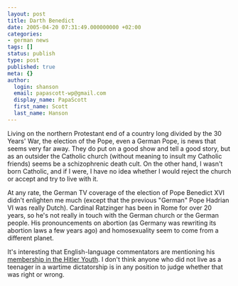 ```yaml
---
layout: post
title: Darth Benedict
date: 2005-04-20 07:31:49.000000000 +02:00
categories:
- german news
tags: []
status: publish
type: post
published: true
meta: {}
author:
  login: shanson
  email: papascott-wp@gmail.com
  display_name: PapaScott
  first_name: Scott
  last_name: Hanson
---
```

<p>Living on the northern Protestant end of a country long divided by the 30 Years' War, the election of the Pope, even a German Pope, is news that seems very far away. They do put on a good show and tell a good story, but as an outsider the Catholic church (without meaning to insult my Catholic friends) seems be a schizophrenic death cult. On the other hand, I wasn't born Catholic, and if I were, I have no idea whether I would reject the church or accept and try to live with it. </p>
<p>At any rate, the German TV coverage of the election of Pope Benedict XVI didn't enlighten me much (except that the previous "German" Pope Hadrian VI was really Dutch). Cardinal Ratzinger has been in Rome for over 20 years, so he's not really in touch with the German church or the German people. His pronouncements on abortion (as Germany was rewriting its abortion laws a few years ago) and homosexuality seem to come from a different planet. </p>
<p>It's interesting that English-language commentators are mentioning his <a href="http://www.timesonline.co.uk/article/0,,2089-1572667,00.html">membership in the Hitler Youth</a>. I don't think anyone who did not live as a teenager in a wartime dictatorship is in any position to judge whether that was right or wrong.</p>
